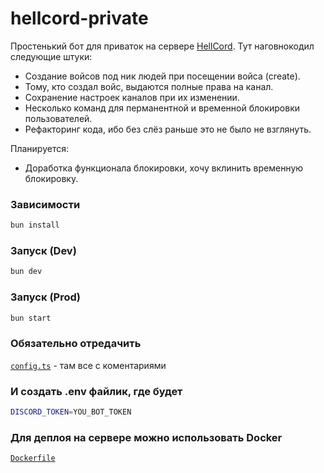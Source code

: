 # hellcord-private

Простенький бот для приваток на сервере [HellCord](https://discord.gg/hellcord).
Тут наговнокодил следующие штуки:
- Создание войсов под ник людей при посещении войса (create).
- Тому, кто создал войс, выдаются полные права на канал.
- Сохранение настроек каналов при их изменении.
- Несколько команд для перманентной и временной блокировки пользователей.
- Рефакторинг кода, ибо без слёз раньше это не было не взглянуть.


Планируется:
- Доработка функционала блокировки, хочу вклинить временную блокировку.

### Зависимости
```bash
bun install
```

### Запуск (Dev)

```bash
bun dev
```

### Запуск (Prod)

```bash
bun start
```

### Обязательно отредачить 
[`config.ts`](config.ts) - там все с коментариями

### И создать .env файлик, где будет
```sh
DISCORD_TOKEN=YOU_BOT_TOKEN
```

### Для деплоя на сервере можно использовать Docker
[`Dockerfile`](Dockerfile)

